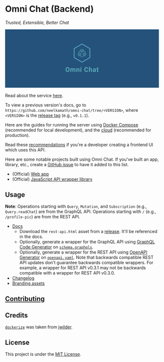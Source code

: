 # Omni Chat (Backend)

_Trusted, Extensible, Better Chat_

![Cover](branding/facebook_cover_photo_2.png)

Read about the service [here](docs/about.md).

To view a previous version's docs, go to `https://github.com/neelkamath/omni-chat/tree/<VERSION>`, where `<VERSION>` is the [release tag](https://github.com/neelkamath/omni-chat/tags) (e.g., `v0.1.1`).

Here are the guides for running the server using [Docker Compose](docs/docker-compose.md) (recommended for local development), and the [cloud](docs/cloud.md) (recommended for production).

Read these [recommendations](docs/frontend-recommendations.md) if you're a developer creating a frontend UI which uses this API.

Here are some notable projects built using Omni Chat. If you've built an app, library, etc., create a [GitHub issue](https://github.com/neelkamath/omni-chat-backend/issues/new) to have it added to this list.
- (Official) [Web app](https://github.com/neelkamath/omni-chat-web)
- (Official) [JavaScript API wrapper library](https://www.npmjs.com/package/@neelkamath/omni-chat)

## Usage

**Note**: Operations starting with `Query`, `Mutation`, and `Subscription` (e.g., `Query.readChat`) are from the GraphQL API. Operations starting with `/` (e.g., `/profile-pic`) are from the REST API.

- [Docs](docs/api.md)
    - Download the `rest-api.html` asset from a [release](https://github.com/neelkamath/omni-chat/releases). It'll be referenced in the docs.
    - Optionally, generate a wrapper for the GraphQL API using [GraphQL Code Generator](https://graphql-code-generator.com/) on [`schema.graphqls`](src/main/resources/schema.graphqls).
    - Optionally, generate a wrapper for the REST API using [OpenAPI Generator](https://openapi-generator.tech/) on [`openapi.yaml`](docs/openapi.yaml). Note that backwards compatible REST API updates don't guarantee backwards compatible wrappers. For example, a wrapper for REST API v0.3.1 may not be backwards compatible with a wrapper for REST API v0.3.0.
- [Changelog](docs/CHANGELOG.md)
- [Branding assets](branding)

## [Contributing](docs/CONTRIBUTING.md)

## Credits

[`dockerize`](docker/dockerize) was taken from [jwilder](https://github.com/jwilder/dockerize).

## License

This project is under the [MIT License](LICENSE).
